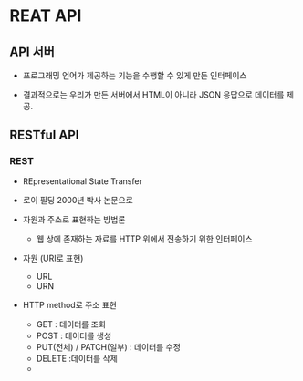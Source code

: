 # REAT API

## API 서버

- 프로그래밍 언어가 제공하는 기능을 수행할 수 있게 만든 인터페이스

- 결과적으로는 우리가 만든 서버에서 HTML이 아니라 JSON 응답으로 데이터를 제공.



## RESTful API

### REST

- REpresentational State Transfer

- 로이 필딩 2000년 박사 논문으로
- 자원과 주소로 표현하는 방법론
  - 웹 상에 존재하는 자료를 HTTP 위에서 전송하기 위한 인터페이스

- 자원 (URI로 표현)
  - URL
  - URN
- HTTP method로 주소 표현
  - GET : 데이터를 조회
  - POST : 데이터를 생성
  - PUT(전체) / PATCH(일부) : 데이터를 수정
  - DELETE :데이터를 삭제
  - 